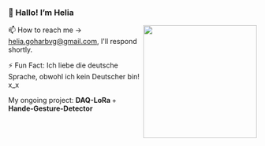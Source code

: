 ### 👋 Hallo! I’m Helia
<img align='right' src="https://media.giphy.com/media/ieyl9zmCjO4b4t6qoY/giphy.gif" width="230">


📫 How to reach me -> helia.goharbvg@gmail.com, I'll respond shortly.

⚡ Fun Fact: Ich liebe die deutsche Sprache, obwohl ich kein Deutscher bin! x_x

My ongoing project: <b> DAQ-LoRa </b> + <b> Hande-Gesture-Detector </b>
